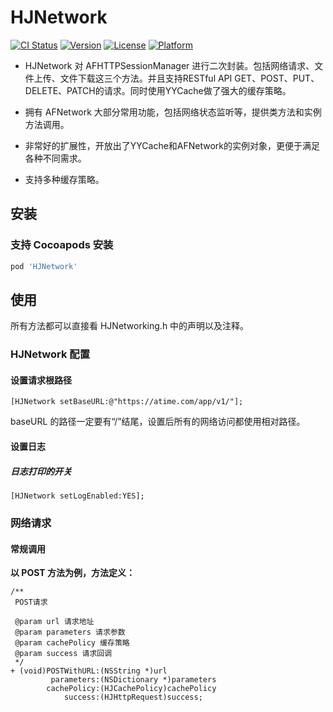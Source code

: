 # HJNetwork

[![CI Status](http://img.shields.io/travis/Johnny/HJNetwork.svg?style=flat)](https://travis-ci.org/Johnny/HJNetwork)
[![Version](https://img.shields.io/cocoapods/v/HJNetwork.svg?style=flat)](http://cocoapods.org/pods/HJNetwork)
[![License](https://img.shields.io/cocoapods/l/HJNetwork.svg?style=flat)](http://cocoapods.org/pods/HJNetwork)
[![Platform](https://img.shields.io/cocoapods/p/HJNetwork.svg?style=flat)](http://cocoapods.org/pods/HJNetwork)

- HJNetwork 对 AFHTTPSessionManager 进行二次封装。包括网络请求、文件上传、文件下载这三个方法。并且支持RESTful API GET、POST、PUT、DELETE、PATCH的请求。同时使用YYCache做了强大的缓存策略。

- 拥有 AFNetwork 大部分常用功能，包括网络状态监听等，提供类方法和实例方法调用。

- 非常好的扩展性，开放出了YYCache和AFNetwork的实例对象，更便于满足各种不同需求。

- 支持多种缓存策略。



## 安装

### 支持 Cocoapods 安装

```ruby
pod 'HJNetwork'
```
## 使用

所有方法都可以直接看 HJNetworking.h 中的声明以及注释。

### HJNetwork 配置

#### 设置请求根路径

```objc
[HJNetwork setBaseURL:@"https://atime.com/app/v1/"];
```
baseURL 的路径一定要有“/”结尾，设置后所有的网络访问都使用相对路径。

#### 设置日志

##### 日志打印的开关

```objc
[HJNetwork setLogEnabled:YES];
```
### 网络请求

#### 常规调用

**以 POST 方法为例，方法定义：**

```objc
/**
 POST请求
 
 @param url 请求地址
 @param parameters 请求参数
 @param cachePolicy 缓存策略
 @param success 请求回调
 */
+ (void)POSTWithURL:(NSString *)url
         parameters:(NSDictionary *)parameters
        cachePolicy:(HJCachePolicy)cachePolicy
            success:(HJHttpRequest)success;
```
